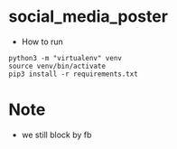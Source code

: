 # social_media_poster
* How to run
```
python3 -m "virtualenv" venv
source venv/bin/activate
pip3 install -r requirements.txt
```

# Note
* we still block by fb

